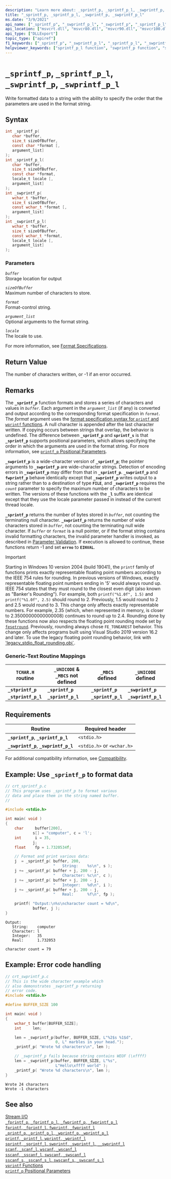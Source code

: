 ```yaml
---
description: "Learn more about: _sprintf_p, _sprintf_p_l, _swprintf_p, _swprintf_p_l"
title: "_sprintf_p, _sprintf_p_l, _swprintf_p, _swprintf_p_l"
ms.date: "3/9/2021"
api_name: ["_sprintf_p", "_swprintf_p_l", "_swprintf_p", "_sprintf_p_l"]
api_location: ["msvcrt.dll", "msvcr80.dll", "msvcr90.dll", "msvcr100.dll", "msvcr100_clr0400.dll", "msvcr110.dll", "msvcr110_clr0400.dll", "msvcr120.dll", "msvcr120_clr0400.dll", "ucrtbase.dll"]
api_type: ["DLLExport"]
topic_type: ["apiref"]
f1_keywords: ["_sprintf_p", "_swprintf_p_l", "_sprintf_p_l", "_swprintf_p", "sprintf_p", "swprint_p_l", "swprintf_p", "swprintf_p_l"]
helpviewer_keywords: ["sprintf_p_l function", "swprintf_p function", "swprintf_p_l function", "_sprintf_p function", "_sprintf_p_l function", "_swprintf_p function", "sprintf_p function", "_stprintf_p function", "stprintf_p function", "_swprintf_p_l function", "stprintf_p_l function", "formatted text [C++]", "_stprintf_p_l function"]
---
```

# `_sprintf_p`, `_sprintf_p_l`, `_swprintf_p`, `_swprintf_p_l`

Write formatted data to a string with the ability to specify the order that the parameters are used in the format string.

## Syntax

```C
int _sprintf_p(
   char *buffer,
   size_t sizeOfBuffer,
   const char *format [,
   argument_list]
);
int _sprintf_p_l(
   char *buffer,
   size_t sizeOfBuffer,
   const char *format,
   locale_t locale [,
   argument_list]
);
int _swprintf_p(
   wchar_t *buffer,
   size_t sizeOfBuffer,
   const wchar_t *format [,
   argument_list]
);
int _swprintf_p_l(
   wchar_t *buffer,
   size_t sizeOfBuffer,
   const wchar_t *format,
   locale_t locale [,
   argument_list]
);
```

### Parameters

*`buffer`*<br/>
Storage location for output

*`sizeOfBuffer`*<br/>
Maximum number of characters to store.

*`format`*<br/>
Format-control string.

*`argument_list`*<br/>
Optional arguments to the format string.

*`locale`*<br/>
The locale to use.

For more information, see [Format Specifications](../../c-runtime-library/format-specification-syntax-printf-and-wprintf-functions.md).

## Return Value

The number of characters written, or -1 if an error occurred.

## Remarks

The **`_sprintf_p`** function formats and stores a series of characters and values in *`buffer`*. Each argument in the *`argument_list`* (if any) is converted and output according to the corresponding format specification in *`format`*. The *format* argument uses the [format specification syntax for `printf` and `wprintf` functions](../../c-runtime-library/format-specification-syntax-printf-and-wprintf-functions.md). A null character is appended after the last character written. If copying occurs between strings that overlap, the behavior is undefined. The difference between **`_sprintf_p`** and **`sprintf_s`** is that **`_sprintf_p`** supports positional parameters, which allows specifying the order in which the arguments are used in the format string. For more information, see [`printf_p` Positional Parameters](../../c-runtime-library/printf-p-positional-parameters.md).

**`_swprintf_p`** is a wide-character version of **`_sprintf_p`**; the pointer arguments to **`_swprintf_p`** are wide-character strings. Detection of encoding errors in **`_swprintf_p`** may differ from that in **`_sprintf_p`**. **`_swprintf_p`** and **`fwprintf_p`** behave identically except that **`_swprintf_p`** writes output to a string rather than to a destination of type **`FILE`**, and **`_swprintf_p`** requires the *`count`* parameter to specify the maximum number of characters to be written. The versions of these functions with the **`_l`** suffix are identical except that they use the locale parameter passed in instead of the current thread locale.

**`_sprintf_p`** returns the number of bytes stored in *`buffer`*, not counting the terminating null character. **`_swprintf_p`** returns the number of wide characters stored in *`buffer`*, not counting the terminating null wide character. If *`buffer`* or *`format`* is a null pointer, or if the format string contains invalid formatting characters, the invalid parameter handler is invoked, as described in [Parameter Validation](../../c-runtime-library/parameter-validation.md). If execution is allowed to continue, these functions return -1 and set **`errno`** to **`EINVAL`**.

> [!IMPORTANT]
> Starting in Windows 10 version 2004 (build 19041), the `printf` family of functions prints exactly representable floating point numbers according to the IEEE 754 rules for rounding. In previous versions of Windows, exactly representable floating point numbers ending in '5' would always round up. IEEE 754 states that they must round to the closest even digit (also known as "Banker's Rounding"). For example, both `printf("%1.0f", 1.5)` and `printf("%1.0f", 2.5)` should round to 2. Previously, 1.5 would round to 2 and 2.5 would round to 3. This change only affects exactly representable numbers. For example, 2.35 (which, when represented in memory, is closer to 2.35000000000000008) continues to round up to 2.4. Rounding done by these functions now also respects the floating point rounding mode set by [`fesetround`](fegetround-fesetround2.md). Previously, rounding always chose `FE_TONEAREST` behavior. This change only affects programs built using Visual Studio 2019 version 16.2 and later. To use the legacy floating point rounding behavior, link with ['legacy_stdio_float_rounding.obj`](../link-options.md).

### Generic-Text Routine Mappings

|`TCHAR.H` routine|`_UNICODE` & `_MBCS` not defined|`_MBCS` defined|`_UNICODE` defined|
|---------------------|------------------------------------|--------------------|-----------------------|
|**`_stprintf_p`**|**`_sprintf_p`**|**`_sprintf_p`**|**`_swprintf_p`**|
|**`_stprintf_p_l`**|**`_sprintf_p_l`**|**`_sprintf_p_l`**|**`_swprintf_p_l`**|

## Requirements

|Routine|Required header|
|-------------|---------------------|
|**`_sprintf_p`**, **`_sprintf_p_l`**|`<stdio.h>`|
|**`_swprintf_p`**, **`_swprintf_p_l`**|`<stdio.h>` or `<wchar.h>`|

For additional compatibility information, see [Compatibility](../../c-runtime-library/compatibility.md).

## Example: Use `_sprintf_p` to format data

```C
// crt_sprintf_p.c
// This program uses _sprintf_p to format various
// data and place them in the string named buffer.
//

#include <stdio.h>

int main( void )
{
    char     buffer[200],
            s[] = "computer", c = 'l';
    int      i = 35,
            j;
    float    fp = 1.7320534f;

    // Format and print various data:
    j  = _sprintf_p( buffer, 200,
                     "   String:    %s\n", s );
    j += _sprintf_p( buffer + j, 200 - j,
                     "   Character: %c\n", c );
    j += _sprintf_p( buffer + j, 200 - j,
                     "   Integer:   %d\n", i );
    j += _sprintf_p( buffer + j, 200 - j,
                     "   Real:      %f\n", fp );

    printf( "Output:\n%s\ncharacter count = %d\n",
            buffer, j );
}
```

```Output
Output:
   String:    computer
   Character: l
   Integer:   35
   Real:      1.732053

character count = 79
```

## Example: Error code handling

```C
// crt_swprintf_p.c
// This is the wide character example which
// also demonstrates _swprintf_p returning
// error code.
#include <stdio.h>

#define BUFFER_SIZE 100

int main( void )
{
    wchar_t buffer[BUFFER_SIZE];
    int     len;

    len = _swprintf_p(buffer, BUFFER_SIZE, L"%2$s %1$d",
                      0, L" marbles in your head.");
    _printf_p( "Wrote %d characters\n", len );

    // _swprintf_p fails because string contains WEOF (\xffff)
    len = _swprintf_p(buffer, BUFFER_SIZE, L"%s",
                      L"Hello\xffff world" );
    _printf_p( "Wrote %d characters\n", len );
}
```

```Output
Wrote 24 characters
Wrote -1 characters
```

## See also

[Stream I/O](../../c-runtime-library/stream-i-o.md)<br/>
[`_fprintf_p`, `_fprintf_p_l`, `_fwprintf_p`, `_fwprintf_p_l`](fprintf-p-fprintf-p-l-fwprintf-p-fwprintf-p-l.md)<br/>
[`fprintf`, `_fprintf_l`, `fwprintf`, `_fwprintf_l`](fprintf-fprintf-l-fwprintf-fwprintf-l.md)<br/>
[`_printf_p`, `_printf_p_l`, `_wprintf_p`, `_wprintf_p_l`](printf-p-printf-p-l-wprintf-p-wprintf-p-l.md)<br/>
[`printf`, `_printf_l`, `wprintf`, `_wprintf_l`](printf-printf-l-wprintf-wprintf-l.md)<br/>
[`sprintf`, `_sprintf_l`, `swprintf`, `_swprintf_l`, `__swprintf_l`](sprintf-sprintf-l-swprintf-swprintf-l-swprintf-l.md)<br/>
[`scanf`, `_scanf_l`, `wscanf`, `_wscanf_l`](scanf-scanf-l-wscanf-wscanf-l.md)<br/>
[`sscanf`, `_sscanf_l`, `swscanf`, `_swscanf_l`](sscanf-sscanf-l-swscanf-swscanf-l.md)<br/>
[`sscanf_s`, `_sscanf_s_l`, `swscanf_s`, `_swscanf_s_l`](sscanf-s-sscanf-s-l-swscanf-s-swscanf-s-l.md)<br/>
[`vprintf` Functions](../../c-runtime-library/vprintf-functions.md)<br/>
[`printf_p` Positional Parameters](../../c-runtime-library/printf-p-positional-parameters.md)<br/>
